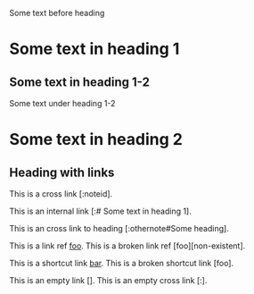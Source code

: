 Some text before heading

# Some text in heading 1

## Some text in heading 1-2

Some text under heading 1-2

#     Some text in heading 2

## Heading with links

This is a cross link [:noteid].

This is an internal link [:# Some text in heading 1].

This is an cross link to heading [:othernote#Some heading].


This is a link ref [foo][bar].
This is a broken link ref [foo][non-existent].

This is a shortcut link [bar].
This is a broken shortcut link [foo].

This is an empty link [].
This is an empty cross link [:].


[bar]: https://bar.com
